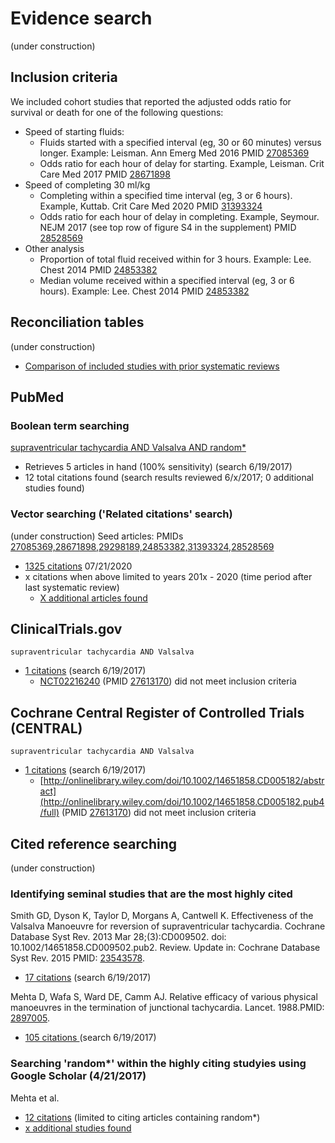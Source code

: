 # Evidence search
(under construction)
## Inclusion criteria
We included cohort studies that reported the adjusted odds ratio for survival or death for one of the following questions:
* Speed of starting fluids:
  * Fluids started with a specified interval (eg, 30 or 60 minutes) versus longer. Example: Leisman. Ann Emerg Med 2016 PMID [27085369](http://pubmed.gov/27085369)
  * Odds ratio for each hour of delay for starting. Example, Leisman. Crit Care Med 2017 PMID [28671898](http://pubmed.gov/28671898)
* Speed of completing 30 ml/kg
  * Completing within a specified time interval (eg, 3 or 6 hours). Example, Kuttab. Crit Care Med 2020 PMID [31393324](http://pubmed.gov/31393324)
  * Odds ratio for each hour of delay in completing. Example, Seymour. NEJM 2017 (see top row of figure S4 in the supplement) PMID [28528569](http://pubmed.gov/28528569)
* Other analysis
  * Proportion of total fluid received within for 3 hours. Example: Lee. Chest 2014 PMID [24853382](http://pubmed.gov/24853382)
  * Median volume received within a specified interval (eg, 3 or 6 hours). Example: Lee. Chest 2014 PMID [24853382](http://pubmed.gov/24853382)

## Reconciliation tables
(under construction)
* [Comparison of included studies with prior systematic reviews](../reconciliation-tables)

## PubMed
### Boolean term searching

[supraventricular tachycardia AND Valsalva AND random\*](https://www.ncbi.nlm.nih.gov/pubmed?cmd=Search&term=supraventricular%20tachycardia%20AND%20Valsalva%20AND%20random*)
* Retrieves 5 articles in hand (100% sensitivity) (search 6/19/2017)
* 12 total citations found (search results reviewed 6/x/2017; 0 additional studies found)

### Vector searching ('Related citations' search)
(under construction)
Seed articles: PMIDs [27085369,28671898,29298189,24853382,31393324,28528569
](https://www.ncbi.nlm.nih.gov/pubmed?cmd=Search&tool=SUMSearch2plugins&otool=kumclib&term=27085369,28671898,29298189,24853382,31393324,28528569
)
* [1325 citations](https://pmlegacy.ncbi.nlm.nih.gov/pubmed?linkname=pubmed_pubmed&from_uid=27085369,28671898,29298189,24853382,31393324,28528569
) 07/21/2020
* x citations when above limited to years 201x - 2020 (time period after last systematic review)
  * [X additional articles found](https://www.ncbi.nlm.nih.gov/pubmed?linkname=pubmed_pubmed&from_uid=15570651)

## ClinicalTrials.gov

`supraventricular tachycardia AND Valsalva`
* [1 citations](https://clinicaltrials.gov/ct2/results?term=supraventricular+tachycardia+AND+Valsalva&Search=Search) (search 6/19/2017)
  * [NCT02216240](https://clinicaltrials.gov/ct2/show/NCT02216240) (PMID [27613170](https://www.ncbi.nlm.nih.gov/pubmed/27613170)) did not meet inclusion criteria

## Cochrane Central Register of Controlled Trials (CENTRAL)

`supraventricular tachycardia AND Valsalva`
* [1 citations](http://onlinelibrary.wiley.com/cochranelibrary/search?submitSearch=Go&searchRows%5B0%5D.searchCriterias%5B0%5D.fieldRestriction=title+abstract+keywords&searchRows%5B0%5D.searchCriterias%5B0%5D.term=hypertension) (search 6/19/2017)
  * [http://onlinelibrary.wiley.com/doi/10.1002/14651858.CD005182/abstract](http://onlinelibrary.wiley.com/doi/10.1002/14651858.CD005182.pub4/full) (PMID [27613170](https://www.ncbi.nlm.nih.gov/pubmed/27613170)) did not meet inclusion criteria

## Cited reference searching
(under construction)

### Identifying seminal studies that are the most highly cited
Smith GD, Dyson K, Taylor D, Morgans A, Cantwell K. Effectiveness of the Valsalva Manoeuvre for reversion of supraventricular tachycardia. Cochrane Database Syst Rev. 2013 Mar 28;(3):CD009502. doi: 10.1002/14651858.CD009502.pub2. Review. Update in: Cochrane Database Syst Rev. 2015 PMID: [23543578](http://pubmed.gov/23543578).
 * [17 citations](https://scholar.google.com/scholar?cites=2217747907445562937&as_sdt=2005&sciodt=0,5&hl=en) (search 6/19/2017)

Mehta D, Wafa S, Ward DE, Camm AJ. Relative efficacy of various physical manoeuvres in the termination of junctional tachycardia. Lancet. 1988.PMID: [2897005](http://pubmed.gov/2897005).
 * [105 citations ](https://scholar.google.com/scholar?cites=7605211014335624801) (search 6/19/2017)


### Searching 'random*' within the highly citing studyies using Google Scholar (4/21/2017)
Mehta et al. 
* [12 citations](https://scholar.google.com/scholar?q=random&btnG=&hl=en&as_sdt=0%2C5&sciodt=0%2C5&cites=7605211014335624801&scipsc=1) (limited to citing articles containing random\*)
* [x additional studies found](https://pubmed.gov/25503625,27045252)
